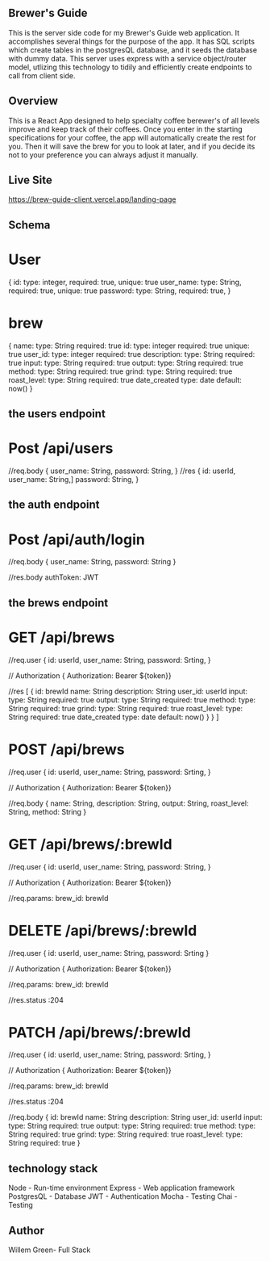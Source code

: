 

## Brewer's Guide
This is the server side code for my Brewer's Guide web application. It accomplishes several things for the purpose of the app. It has SQL scripts which create tables in the postgresQL database, and it seeds the database with dummy data. This server uses express with a service object/router model, utlizing this technology to tidily and efficiently create endpoints to call from client side. 

## Overview

This is a React App designed to help specialty coffee berewer's of all levels improve and keep track of their coffees. Once you enter in the starting specifications for your coffee, the app will automatically create the rest for you. Then it will save the brew for you to look at later, and if you decide its not to your preference you can always adjust it manually.

## Live Site
https://brew-guide-client.vercel.app/landing-page

## Schema

# User

{
    id: 
        type: integer,
        required: true,
        unique: true
    user_name: 
        type: String,
        required: true,
        unique: true
    password: 
        type: String,
        required: true,
}

# brew

{
    name:
        type: String
        required: true
    id:
        type: integer
        required: true
        unique: true
    user_id:
        type: integer
        required: true
    description:
        type: String
        required: true
    input:
        type: String
        required: true
    output:
        type: String
        required: true
    method:
        type: String
        required: true
    grind:
        type: String
        required: true
    roast_level:
        type: String
        required: true
    date_created
        type: date
        default: now()
}

## the users endpoint

# Post /api/users
//req.body
{
  user_name: String,
  password: String,
}
//res
{
  id: userId,
  user_name: String,]
  password: String,
}

## the auth endpoint

# Post /api/auth/login
//req.body
{ user_name: String, password: String }

//res.body
authToken: JWT

## the brews endpoint

# GET /api/brews
//req.user
{
  id: userId,
  user_name: String,
  password: Srting,
}

//  Authorization
{ Authorization: Bearer ${token}}

//res
[
    {
        id: brewId
        name: String
        description: String
        user_id: userId
        input:
            type: String
            required: true
        output:
            type: String
            required: true
        method:
            type: String
            required: true
        grind:
            type: String
            required: true
        roast_level:
            type: String
            required: true
        date_created
            type: date
            default: now()
}
    }
]

# POST /api/brews
//req.user
{
  id: userId,
  user_name: String,
  password: Srting,
}

//  Authorization
{ Authorization: Bearer ${token}}

//req.body
{ 
    name: String,
    description: String,
    output: String,
    roast_level: String,
    method: String
}

# GET /api/brews/:brewId

//req.user
{
  id: userId,
  user_name: String,
  password: String,
}

//  Authorization
{ Authorization: Bearer ${token}}

//req.params:
brew_id: brewId

# DELETE /api/brews/:brewId
//req.user
{
  id: userId,
  user_name: String,
  password: Srting
}

//  Authorization
{ Authorization: Bearer ${token}}

//req.params:
brew_id: brewId

//res.status
:204

# PATCH /api/brews/:brewId

//req.user
{
  id: userId,
  user_name: String,
  password: Srting,
}

//  Authorization
{ Authorization: Bearer ${token}}

//req.params:
brew_id: brewId

//res.status
:204

//req.body
{ 
    id: brewId
        name: String
        description: String
        user_id: userId
        input:
            type: String
            required: true
        output:
            type: String
            required: true
        method:
            type: String
            required: true
        grind:
            type: String
            required: true
        roast_level:
            type: String
            required: true
}

## technology stack

Node - Run-time environment
Express - Web application framework
PostgresQL - Database
JWT - Authentication
Mocha - Testing
Chai - Testing

## Author
Willem Green- Full Stack